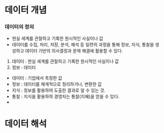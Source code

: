 # 데이터 개념
### 데이터의 정의
- 현실 세계를 관찰하고 기록한 원시적인 사실이나 값
- 데이터를 수집, 처리, 저장, 분석, 해석 등 일련의 과정을 통해 정보, 지식, 통찰을 생성하고 데이터 기반의 의사결정과 문제 해결에 활용할 수 있다.

1) 데이터 : 현실 세계를 관찰하고 기록한 원시적인 사실이나 값
2) 정보 : 데이터 
- 데이터 : 기업에서 측정한 값
- 정보 : 데이터를 체계적으로 정리하거나, 변환한 값
- 지식 : 정보를 활용하여 도출한 결과로 알 수 있는 것.
- 통찰 : 지식을 활용하여 경영자는 통찰(지혜)을 얻을 수 있다.
- 
# 데이터 해석
